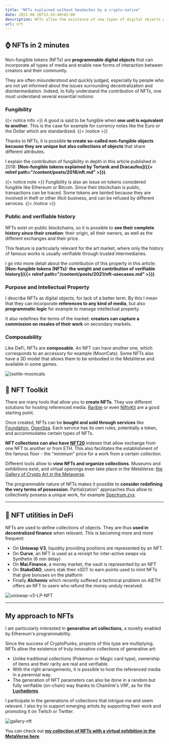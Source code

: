 ```yaml
---
title: "NFTs explained without headaches by a crypto-native"
date: 2021-06-26T13:24:40+02:00
description: NFTs allow the existence of new types of digital objects which few still really understand the benefits. I explain the basics, what they allow to do and how to utilize them.
url: nft
---
```


## ⌚ NFTs in 2 minutes

Non-fungible tokens (NFTs) are **programmable digital objects** that can incorporate all types of media and enable new forms of interaction between creators and their community.

They are often misunderstood and quickly judged, especially by people who are not yet informed about the issues surrounding decentralization and disintermediation. Indeed, to fully understand the contribution of NFTs, one must understand several essential notions:

### Fungibility

{{< notice info >}}
A good is said to be fungible when **one unit is equivalent to another**. This is the case for example for currency notes like the Euro or the Dollar which are standardized.
{{< /notice >}}

Thanks to NFTs, it is possible **to create so-called non-fungible objects because they are unique but also collections of objects** that share different attributes. 

I explain the contribution of fungibility in depth in this article published in 2018: **[Non-fungible tokens explained by Tortank and Dracaufeu]({{< relref path="/content/posts/2018/nft.md" >}})**.

{{< notice note >}}
Fungibility is also an issue on tokens considered fungible like Ethereum or Bitcoin. Since their blockchain is public, transactions can be traced. Some tokens are tainted because they are involved in theft or other illicit business, and can be refused by different services.
{{< /notice >}}

### Public and verifiable history

NFTs exist on public blockchains, so it is possible to **see their complete history since their creation**: their origin, all their owners, as well as the different exchanges and their price.

This feature is particularly relevant for the art market, where only the history of famous works is usually verifiable through trusted intermediaries.

I go into more detail about the contribution of this property in this article: **[Non-fungible tokens (NFTs): the weight and contribution of verifiable history]({{< relref path="/content/posts/2021/nft-usecases.md" >}})**.

### Purpose and Intellectual Property

I describe NFTs as digital objects, for lack of a better term. By this I mean that they can incorporate **references to any kind of media**, but also **programmatic logic** for example to manage intellectual property. 

It also redefines the terms of the market: **creators can capture a commission on resales of their work** on secondary markets.


### Composability

Like DeFi, NFTs are **composable**. An NFT can have another one, which corresponds to an accessory for example (MoonCats). Some NFTs also have a 3D model that allows them to be embodied in the MetaVerse and available in some games.

![isotile-mooncats](/img/others/isotile-mooncats.png "☝ My MoonCats strutting around their room thanks to Isotile.")

## 🧰 NFT Toolkit

There are many tools that allow you to **create NFTs**. They use different solutions for hosting referenced media. [Rarible](https://rarible.com/) or even [NiftyKit](https://niftykit.com/) are a good starting point.

Once created, NFTs can be **bought and sold through services** like [Foundation](https://foundation.app/), [OpenSea](https://opensea.io/). Each service has its own rules, potentially a token, and accommodates certain types of NFTs.

**NFT collections can also have [NFT20](https://nft20.io/)** indexes that allow exchange from one NFT to another or from ETH. This also facilitates the establishment of the famous floor - the "minimum" price for a work from a certain collection.

Different tools allow to **view NFTs and organize collections**. Museums and exhibitions exist, and virtual openings even take place in the MetaVerse: [the Gallery of Crypto Art in the Metaverse](https://www.artsy.net/gallery-of-crypto-art).

The programmable nature of NFTs makes it possible to **consider redefining the very terms of possession**. Partialization" approaches thus allow to collectively possess a unique work, for example [Spectrum.zyx](https://spectre.xyz/).

---

## 🧪 NFT utilities in DeFi

NFTs are used to define collections of objects. They are thus **used in decentralized finance** when relevant. This is becoming more and more frequent:

* On **Uniswap V3**, liquidity providing positions are represented by an NFT.
* On **Curve**, an NFT is used as a receipt for inter-active swaps via Synthetix (6 min delay)
* On **Mai.Finance**, a money market, the vault is represented by an NFT
* On **StakeDAO**, users stak their xSDT to earn points used to mint NFTs that give bonuses on the platform
* Finally **Alchemix** which recently suffered a technical problem on AlETH offers an NFT to users who refund the money unduly received. 

![uniswap-v3-LP-NFT](/img/others/uniswapv3-lp-nft.gif "Visual of a Uniswap V3 NFT-LP")

---

## My approach to NFTs

I am particularly interested in **generative art collections**, a novelty enabled by Ethereum's programmability.

Since the success of CryptoPunks, projects of this type are multiplying. NFTs allow the existence of truly innovative collections of generative art:
- Unlike traditional collections (Pokémon or Magic card type), ownership of items and their rarity are real and verifiable.
- With the right arrangements, it is possible to host the referenced media in a perennial way.
- The generation of NFT parameters can also be done in a random but fully verifiable (on-chain) way thanks to Chainlink's VRF, as for the **[Luchadores](https://luchadores.io)**.

I participate in the generations of collections that intrigue me and seem relevant. I also try to support emerging artists by supporting their work and promoting it on Twitch or Twitter. 

![gallery-nft](/img/others/gallerie-nft.jpeg "Virtual exhibition of my NFTs")

You can check out **[my collection of NFTs with a virtual exhibition in the MetaVerse here](https://oncyber.io/tokenbrice)**.
